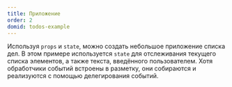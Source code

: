 ```yaml
---
title: Приложение
order: 2
domid: todos-example
---
```


Используя `props` и `state`, можно создать небольшое приложение списка дел. В этом примере используется `state` для отслеживания текущего списка элементов, а также текста, введённого пользователем. Хотя обработчики событий встроены в разметку, они собираются и реализуются с помощью делегирования событий.
